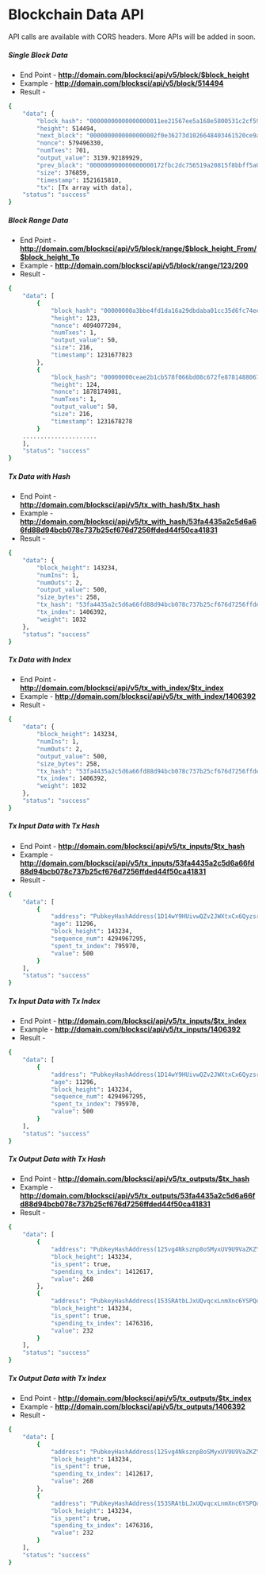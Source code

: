 # Blockchain Data API

API calls are available with CORS headers. More APIs will be added in soon. 

##### Single Block Data

  - End Point - <b>http://domain.com/blocksci/api/v5/block/$block_height</b>
  - Example - <b>http://domain.com/blocksci/api/v5/block/514494</b>
  - Result - 

```sh
{
    "data": {
        "block_hash": "00000000000000000011ee21567ee5a168e5800531c2cf59530b03d31e3fea0d",
        "height": 514494,
        "next_block": "0000000000000000002f0e36273d1026648403461520ce9ae32b342e05b70941",
        "nonce": 579496330,
        "numTxes": 701,
        "output_value": 3139.92189929,
        "prev_block": "000000000000000000172fbc2dc756519a20815f8bbff5a0b8fb19a3a368e2dd",
        "size": 376859,
        "timestamp": 1521615810,
        "tx": [Tx array with data],
    "status": "success"
}
```

##### Block Range Data

  - End Point - <b>http://domain.com/blocksci/api/v5/block/range/$block_height_From/$block_height_To</b>
  - Example - <b>http://domain.com/blocksci/api/v5/block/range/123/200</b>
  - Result - 

```sh
{
    "data": [
        {
            "block_hash": "00000000a3bbe4fd1da16a29dbdaba01cc35d6fc74ee17f794cf3aab94f7aaa0",
            "height": 123,
            "nonce": 4094077204,
            "numTxes": 1,
            "output_value": 50,
            "size": 216,
            "timestamp": 1231677823
        },
        {
            "block_hash": "00000000ceae2b1cb578f066bd08c672fe87814880671c205febb2d624184f21",
            "height": 124,
            "nonce": 1878174981,
            "numTxes": 1,
            "output_value": 50,
            "size": 216,
            "timestamp": 1231678278
        }
	.....................
    ],
    "status": "success"
}
```

##### Tx Data with Hash

  - End Point - <b>http://domain.com/blocksci/api/v5/tx_with_hash/$tx_hash</b>
  - Example - <b>http://domain.com/blocksci/api/v5/tx_with_hash/53fa4435a2c5d6a66fd88d94bcb078c737b25cf676d7256ffded44f50ca41831</b>
  - Result - 

```sh
{
    "data": {
        "block_height": 143234,
        "numIns": 1,
        "numOuts": 2,
        "output_value": 500,
        "size_bytes": 258,
        "tx_hash": "53fa4435a2c5d6a66fd88d94bcb078c737b25cf676d7256ffded44f50ca41831",
        "tx_index": 1406392,
        "weight": 1032
    },
    "status": "success"
}
```

##### Tx Data with Index

  - End Point - <b>http://domain.com/blocksci/api/v5/tx_with_index/$tx_index</b>
  - Example - <b>http://domain.com/blocksci/api/v5/tx_with_index/1406392</b>
  - Result - 

```sh
{
    "data": {
        "block_height": 143234,
        "numIns": 1,
        "numOuts": 2,
        "output_value": 500,
        "size_bytes": 258,
        "tx_hash": "53fa4435a2c5d6a66fd88d94bcb078c737b25cf676d7256ffded44f50ca41831",
        "tx_index": 1406392,
        "weight": 1032
    },
    "status": "success"
}
```

##### Tx Input Data with Tx Hash

  - End Point - <b>http://domain.com/blocksci/api/v5/tx_inputs/$tx_hash</b>
  - Example - <b>http://domain.com/blocksci/api/v5/tx_inputs/53fa4435a2c5d6a66fd88d94bcb078c737b25cf676d7256ffded44f50ca41831</b>
  - Result - 

```sh
{
    "data": [
        {
            "address": "PubkeyHashAddress(1D14wY9HUivwQZv2JWXtxCx6QyzsrTsX6E)",
            "age": 11296,
            "block_height": 143234,
            "sequence_num": 4294967295,
            "spent_tx_index": 795970,
            "value": 500
        }
    ],
    "status": "success"
}
```

##### Tx Input Data with Tx Index

  - End Point - <b>http://domain.com/blocksci/api/v5/tx_inputs/$tx_index</b>
  - Example - <b>http://domain.com/blocksci/api/v5/tx_inputs/1406392</b>
  - Result - 

```sh
{
    "data": [
        {
            "address": "PubkeyHashAddress(1D14wY9HUivwQZv2JWXtxCx6QyzsrTsX6E)",
            "age": 11296,
            "block_height": 143234,
            "sequence_num": 4294967295,
            "spent_tx_index": 795970,
            "value": 500
        }
    ],
    "status": "success"
}
```

##### Tx Output Data with Tx Hash

  - End Point - <b>http://domain.com/blocksci/api/v5/tx_outputs/$tx_hash</b>
  - Example - <b>http://domain.com/blocksci/api/v5/tx_outputs/53fa4435a2c5d6a66fd88d94bcb078c737b25cf676d7256ffded44f50ca41831</b>
  - Result - 

```sh
{
    "data": [
        {
            "address": "PubkeyHashAddress(125vg4Nksznp8oSMyxUV9U9VaZKZYAs2cH)",
            "block_height": 143234,
            "is_spent": true,
            "spending_tx_index": 1412617,
            "value": 268
        },
        {
            "address": "PubkeyHashAddress(153SRAtbLJxUQvqcxLnmXnc6YSPQq4YanU)",
            "block_height": 143234,
            "is_spent": true,
            "spending_tx_index": 1476316,
            "value": 232
        }
    ],
    "status": "success"
}
```

##### Tx Output Data with Tx Index

  - End Point - <b>http://domain.com/blocksci/api/v5/tx_outputs/$tx_index</b>
  - Example - <b>http://domain.com/blocksci/api/v5/tx_outputs/1406392</b>
  - Result - 

```sh
{
    "data": [
        {
            "address": "PubkeyHashAddress(125vg4Nksznp8oSMyxUV9U9VaZKZYAs2cH)",
            "block_height": 143234,
            "is_spent": true,
            "spending_tx_index": 1412617,
            "value": 268
        },
        {
            "address": "PubkeyHashAddress(153SRAtbLJxUQvqcxLnmXnc6YSPQq4YanU)",
            "block_height": 143234,
            "is_spent": true,
            "spending_tx_index": 1476316,
            "value": 232
        }
    ],
    "status": "success"
}
```


